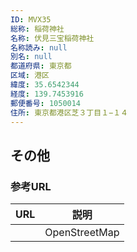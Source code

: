 ```yaml
---
ID: MVX35
総称: 稲荷神社
名称: 伏見三宝稲荷神社
名称読み: null
別名: null
都道府県: 東京都
区域: 港区
緯度: 35.6542344
経度: 139.7453916
郵便番号: 1050014
住所: 東京都港区芝３丁目１−１４
---
```


## その他

### 参考URL

| URL | 説明          |
| --- | ------------- |
|     | OpenStreetMap |
